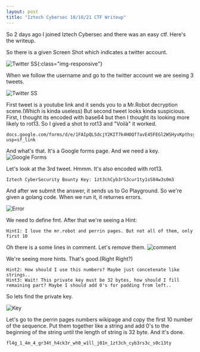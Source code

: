 ```yaml
---
layout: post
title: "Iztech Cybersec 18/10/21 CTF Writeup"
---
```


So 2 days ago I joined Iztech Cybersec and there was an easy ctf. Here's the writeup.

So there is a given Screen Shot which indicates a twitter account.

![Twitter SS](../../../assets/images/ctfss.png){:class="img-responsive"}

When we follow the username and go to the twitter account we are seeing 3 tweets.

![Twitter SS](../../../assets/images/ctfss1.png)

First tweet is a youtube link and it sends you to a Mr.Robot decryption scene.(Which is kinda useless)
But second tweet looks kinda suspicious. First, I thought its encoded with base64 but then I thought its looking more likely to rot13.
So I gived a shot to rot13 and "Voilà" it worked.

```
docs.google.com/forms/d/e/1FAIpQLSdcjY2KIT7k4HOQf7avE45FEGl2WSHyvKpthsy5syCAOHgGUA/viewform?usp=sf_link
```

And what's that. It's a Google forms page. And we need a key.
![Google Forms](../../../assets/images/forms.png)

Let's look at the 3rd tweet. Hmmm. It's also encoded with rot13.


```
Iztech CyberSecurity Bounty Key: 1zt3chCyb3rS3cur1ty1sS04w3s0m3
```

And after we submit the answer, it sends us to Go Playground. 
So we're given a golang code. When we run it, it returnes errors.

![Error](../../../assets/images/error1.png)

We need to define fmt. After that we're seeing a Hint:

```
Hint1: I love the mr.robot and perrin pages. But not all of them, only first 10
```

Oh there is a some lines in comment. Let's remove them.
![comment](../../../assets/images/func1.png)

We're seeing more hints. That's good.(Right Right?)

```
Hint2: How should I use this numbers? Maybe just concetenate like strings..
Hint3: Wait! This private key must be 32 bytes, how should I fill remaining part? Maybe I should add 0's for padding from left..
```
So lets find the private key.

![Key](../../../assets/images/key.png)

Let's go to the perrin pages numbers wikipage and copy the first 10 number of the sequence. Put them together like a string and add 0's to the beginning of the string until the length of string is 32 byte.
And it's done.

```
fl4g_1_4m_4_gr34t_h4ck3r_wh0_w1ll_j01n_1zt3ch_cyb3rs3c_s0c13ty
```

